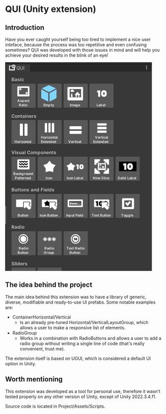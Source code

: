 # QUI (Unity extension)
## Introduction
Have you ever caught yourself being too tired to implement a nice user inteface, because the process was too repetitive and even confusing sometimes? QUI was developed with those issues in mind and will help you achieve your desired results in the blink of an eye!

![image QUI preview in Editor](./ReadmeImages/QUI_Preview.png)

## The idea behind the project
The main idea behind this extension was to have a library of generic, diverse, modifiable and ready-to-use UI prefabs. 
Some notable examples are:
 - ContainerHorizontal/Vertical
	 - Is an already pre-tuned Horizontal/VerticalLayoutGroup, which allows a user to make a responsive  list of elements.
 - RadioGroup
	 - Works in a combination with RadioButtons and allows a user to add a radio group without writing a single line of code (that's really convenient, trust me).

The extension itself is based on UGUI, which is considered a default UI option in Unity. 

## Worth mentioning
This extension was developed as a tool for personal use, therefore it wasn't tested properly on any other version of Unity, except of Unity 2022.3.4.f1.

Source code is located in Project/Assets/Scripts.